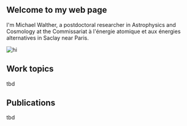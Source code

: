 ## Welcome to my web page

I'm  Michael Walther, a postdoctoral researcher in Astrophysics and Cosmology at the Commissariat à l'énergie atomique
et aux énergies alternatives in Saclay near Paris.

<img src="images/me.png" alt="hi" class="inline"/>

## Work topics

tbd

## Publications

tbd
